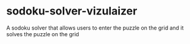 # sodoku-solver-vizulaizer
 A sodoku solver that allows users to enter the puzzle on the grid and it solves the puzzle on the grid 
